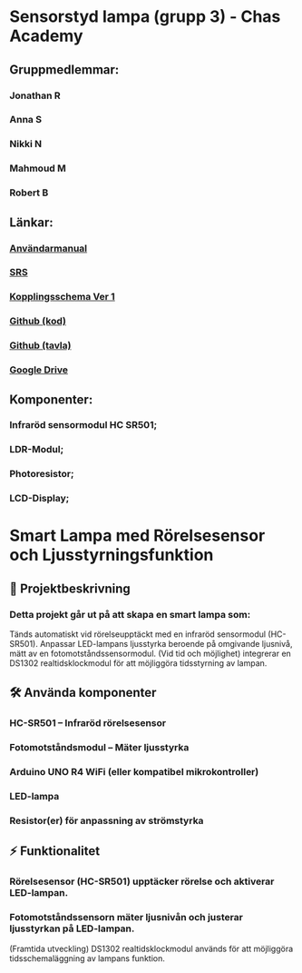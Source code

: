 # Sensorstyd lampa (grupp 3) - Chas Academy

## Gruppmedlemmar:

### Jonathan R
### Anna S
### Nikki N
### Mahmoud M
### Robert B

## Länkar:

### [Användarmanual](https://github.com/masriyey/ChasSensorstyrdLampa/blob/main/Manual.md)
### [SRS](https://github.com/masriyey/ChasSensorstyrdLampa/blob/main/SRS.md)
### [Kopplingsschema Ver 1](https://github.com/masriyey/ChasSensorstyrdLampa/blob/main/Ver_1_Chas_grupp_3%2CSensor_Lampa1.pdf)
### [Github (kod)](https://github.com/masriyey/ChasSensorstyrdLampa)
### [Github (tavla)](https://github.com/users/masriyey/projects/4)
### [Google Drive](https://docs.google.com/document/d/1EhLYOxIQsRwtQsxHoJ5MGX98XY1ruyxY7rxymrV0jyY/edit?pli=1&tab=t.0)
	
## Komponenter: 

### Infraröd sensormodul HC SR501;
### LDR-Modul;
### Photoresistor;
### LCD-Display;


# Smart Lampa med Rörelsesensor och Ljusstyrningsfunktion

## :pushpin: Projektbeskrivning

### Detta projekt går ut på att skapa en smart lampa som:
Tänds automatiskt vid rörelseupptäckt med en infraröd sensormodul (HC-SR501).
Anpassar LED-lampans ljusstyrka beroende på omgivande ljusnivå, mätt av en fotomotståndssensormodul.
(Vid tid och möjlighet) integrerar en DS1302 realtidsklockmodul för att möjliggöra tidsstyrning av lampan.


## :hammer_and_wrench: Använda komponenter

### HC-SR501 – Infraröd rörelsesensor
### Fotomotståndsmodul – Mäter ljusstyrka
### Arduino UNO R4 WiFi (eller kompatibel mikrokontroller)
### LED-lampa
### Resistor(er) för anpassning av strömstyrka

## :zap: Funktionalitet

### Rörelsesensor (HC-SR501) upptäcker rörelse och aktiverar LED-lampan.
### Fotomotståndssensorn mäter ljusnivån och justerar ljusstyrkan på LED-lampan.
(Framtida utveckling) DS1302 realtidsklockmodul används för att möjliggöra tidsschemaläggning av lampans funktion.
